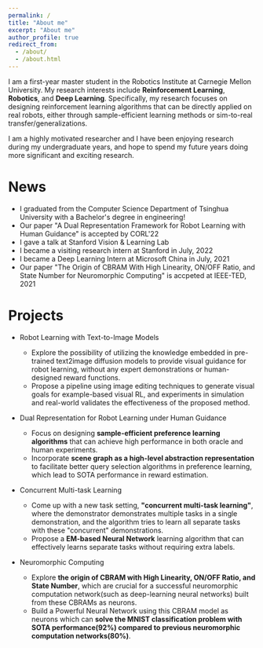 ```yaml
---
permalink: /
title: "About me"
excerpt: "About me"
author_profile: true
redirect_from: 
  - /about/
  - /about.html
---
```


I am a first-year master student in the Robotics Institute at Carnegie Mellon University. My research interests include **Reinforcement Learning**, **Robotics**, and **Deep Learning**. Specifically, my research focuses on designing reinforcement learning algorithms that can be directly applied on real robots, either through sample-efficient learning methods or sim-to-real transfer/generalizations.

I am a highly motivated researcher and I have been enjoying research during my undergraduate years, and hope to spend my future years doing more significant and exciting research.

News
======
- I graduated from the Computer Science Department of Tsinghua University with a Bachelor's degree in engineering!
- Our paper "A Dual Representation Framework for Robot Learning with Human Guidance" is accepted by CORL'22
- I gave a talk at Stanford Vision & Learning Lab
- I became a visiting research intern at Stanford in July, 2022
- I became a Deep Learning Intern at Microsoft China in July, 2021
- Our paper "The Origin of CBRAM With High Linearity, ON/OFF Ratio, and State Number for Neuromorphic Computing" is accpeted at IEEE-TED, 2021

Projects
======
- Robot Learning with Text-to-Image Models
    - Explore the possibility of utilizing the knowledge embedded in pre-trained text2image diffusion models to provide visual guidance for robot learning, without any expert demonstrations or human-designed reward functions.
    - Propose a pipeline using image editing techniques to generate visual goals for example-based visual RL, and experiments in simulation and real-world validates the effectiveness of the proposed method.

- Dual Representation for Robot Learning under Human Guidance
    - Focus on designing **sample-efficient preference learning algorithms** that can achieve high performance in both oracle and human experiments.
    - Incorporate **scene graph as a high-level abstraction representation** to facilitate better query selection algorithms in preference learning, which lead to SOTA performance in reward estimation.

- Concurrent Multi-task Learning
    - Come up with a new task setting, **"concurrent multi-task learning"**,  where the demonstrator demonstrates multiple tasks in a single demonstration, and the algorithm tries to learn all separate tasks with these "concurrent" demonstrations.
    - Propose a **EM-based Neural Network** learning algorithm that can effectively learns separate tasks without requiring extra labels.
    
- Neuromorphic Computing
    - Explore **the origin of CBRAM with High Linearity, ON/OFF Ratio, and State Number**, which are crucial for a successful neuromorphic computation network(such as deep-learning neural networks) built from these CBRAMs as neurons.
    - Build a Powerful Neural Network using this CBRAM model as neurons which can **solve the MNIST classification problem with SOTA performance(92%) compared to previous neuromorphic computation networks(80%)**.
